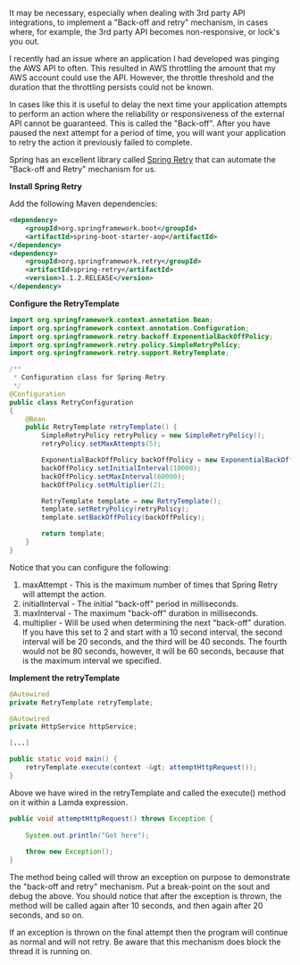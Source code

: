 It may be necessary, especially when dealing with 3rd party API integrations, to implement a "Back-off and retry" mechanism, in cases where, for example, the 3rd party API becomes non-responsive, or lock's you out.

I recently had an issue where an application I had developed was pinging the AWS API to often. This resulted in AWS throttling the amount that my AWS account could use the API. However, the throttle threshold and the duration that the throttling persists could not be known.

In cases like this it is useful to delay the next time your application attempts to perform an action where the reliability or responsiveness of the external API cannot be guaranteed. This is called the "Back-off". After you have paused the next attempt for a period of time, you will want your application to retry the action it previously failed to complete.

Spring has an excellent library called <a href="http://www.baeldung.com/spring-retry">Spring Retry</a> that can automate the "Back-off and Retry" mechanism for us.

<strong>Install Spring Retry</strong>

Add the following Maven dependencies:

```xml
<dependency>
    <groupId>org.springframework.boot</groupId>
    <artifactId>spring-boot-starter-aop</artifactId>
</dependency>
<dependency>
    <groupId>org.springframework.retry</groupId>
    <artifactId>spring-retry</artifactId>
    <version>1.1.2.RELEASE</version>
</dependency>
```

<strong>Configure the RetryTemplate</strong>

```java
import org.springframework.context.annotation.Bean;
import org.springframework.context.annotation.Configuration;
import org.springframework.retry.backoff.ExponentialBackOffPolicy;
import org.springframework.retry.policy.SimpleRetryPolicy;
import org.springframework.retry.support.RetryTemplate;

/**
 * Configuration class for Spring-Retry.
 */
@Configuration
public class RetryConfiguration
{
    @Bean
    public RetryTemplate retryTemplate() {
        SimpleRetryPolicy retryPolicy = new SimpleRetryPolicy();
        retryPolicy.setMaxAttempts(5);

        ExponentialBackOffPolicy backOffPolicy = new ExponentialBackOffPolicy();
        backOffPolicy.setInitialInterval(10000);
        backOffPolicy.setMaxInterval(60000);
        backOffPolicy.setMultiplier(2);

        RetryTemplate template = new RetryTemplate();
        template.setRetryPolicy(retryPolicy);
        template.setBackOffPolicy(backOffPolicy);

        return template;
    }
}
```

Notice that you can configure the following:
<ol>
 	<li>maxAttempt - This is the maximum number of times that Spring Retry will attempt the action.</li>
 	<li>initialInterval - The initial "back-off" period in milliseconds.</li>
 	<li>maxInterval - The maximum "back-off" duration in milliseconds.</li>
 	<li>multiplier - Will be used when determining the next "back-off" duration. If you have this set to 2 and start with a 10 second interval, the second interval will be 20 seconds, and the third will be 40 seconds. The fourth would not be 80 seconds, however, it will be 60 seconds, because that is the maximum interval we specified.</li>
</ol>
<strong>Implement the retryTemplate</strong>

```java
@Autowired
private RetryTemplate retryTemplate;

@Autowired
private HttpService httpService;

[...]

public static void main() {
    retryTemplate.execute(context -&gt; attemptHttpRequest());
}
```

Above we have wired in the retryTemplate and called the execute() method on it within a Lamda expression.

```java
public void attemptHttpRequest() throws Exception {
    
    System.out.println("Got here");
    
    throw new Exception();
}
```

The method being called will throw an exception on purpose to demonstrate the "back-off and retry" mechanism. Put a break-point on the sout and debug the above. You should notice that after the exception is thrown, the method will be called again after 10 seconds, and then again after 20 seconds, and so on.

If an exception is thrown on the final attempt then the program will continue as normal and will not retry. Be aware that this mechanism does block the thread it is running on.
